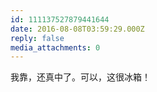 ```yaml
---
id: 111137527879441644
date: 2016-08-08T03:59:29.000Z
reply: false
media_attachments: 0
---
```


我靠，还真中了。可以，这很冰箱！

